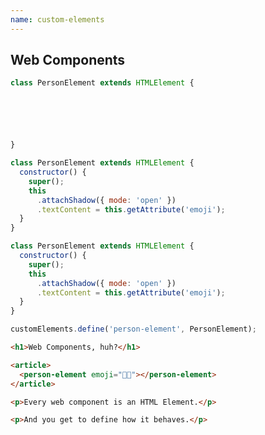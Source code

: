 ```yaml
---
name: custom-elements
---
```


## Web Components

<div class="progressive">

```js
class PersonElement extends HTMLElement {






}


```

```js reveal
class PersonElement extends HTMLElement {
  constructor() {
    super();
    this
      .attachShadow({ mode: 'open' })
      .textContent = this.getAttribute('emoji');
  }
}


```

```js reveal
class PersonElement extends HTMLElement {
  constructor() {
    super();
    this
      .attachShadow({ mode: 'open' })
      .textContent = this.getAttribute('emoji');
  }
}

customElements.define('person-element', PersonElement);
```

```html reveal
<h1>Web Components, huh?</h1>

<article>
  <person-element emoji="👩‍🔬"></person-element>
</article>

<p>Every web component is an HTML Element.</p>

<p>And you get to define how it behaves.</p>


```

</div>
